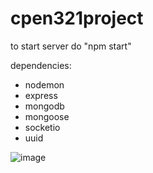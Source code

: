 # cpen321project
to start server do "npm start"

dependencies:
- nodemon 
- express
- mongodb
- mongoose
- socketio
- uuid

![image](https://user-images.githubusercontent.com/44221438/177019703-ceb6f5b6-9bdf-47bc-a176-47a7b9315f8a.png)
